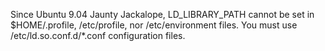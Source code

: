 Since Ubuntu 9.04 Jaunty Jackalope, LD_LIBRARY_PATH cannot be set in $HOME/.profile, /etc/profile, nor /etc/environment files. You must use /etc/ld.so.conf.d/*.conf configuration files.
